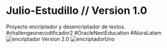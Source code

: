 # Julio-Estudillo // Version 1.0
Proyecto encriptador y desencriptador de textos.
#challengeonecodificador2
#OracleNextEducation
#AluraLatam
![encriptador](https://user-images.githubusercontent.com/83682265/169385161-22d2bbc9-b4ca-410f-b017-df2ca4c47ac0.png)
Version 2.0
![encriptadorUno](https://user-images.githubusercontent.com/83682265/235377304-3b535c79-0280-4b21-b6d0-1bb486f6092c.png)
